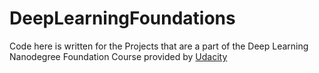 # DeepLearningFoundations

Code here is written for the Projects that are a part of the Deep Learning Nanodegree Foundation Course provided by [Udacity](https://in.udacity.com/course/deep-learning-nanodegree-foundation--nd101/)
